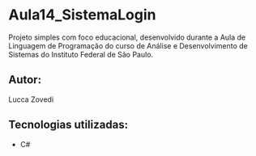 # Aula14_SistemaLogin
Projeto simples com foco educacional, desenvolvido durante a Aula de Linguagem de Programação
do curso de Análise e Desenvolvimento de Sistemas do Instituto Federal de São Paulo.

## Autor:
Lucca Zovedi

## Tecnologias utilizadas: 
- C#
